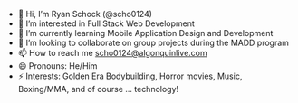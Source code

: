 - 👋 Hi, I’m Ryan Schock (@scho0124)
- 👀 I’m interested in Full Stack Web Development
- 🌱 I’m currently learning Mobile Application Design and Development
- 💞️ I’m looking to collaborate on group projects during the MADD program
- 📫 How to reach me scho0124@algonquinlive.com
- 😄 Pronouns: He/Him
- ⚡ Interests: Golden Era Bodybuilding, Horror movies, Music, Boxing/MMA, and of course ... technology!

<!---
scho0124/scho0124 is a ✨ special ✨ repository because its `README.md` (this file) appears on your GitHub profile.
You can click the Preview link to take a look at your changes.
--->
